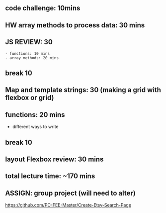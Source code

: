 ## code challenge: 10mins

## HW array methods to process data: 30 mins

## JS REVIEW: 30
    - functions: 10 mins
    - array methods: 20 mins

## break 10

## Map and template strings: 30 (making a grid with flexbox or grid)

## functions: 20 mins
- different ways to write

## break 10

## layout Flexbox review: 30 mins

## total lecture time: ~170 mins

## ASSIGN: group project (will need to alter)
https://github.com/PC-FEE-Master/Create-Etsy-Search-Page